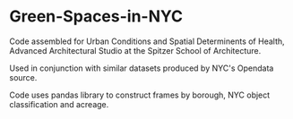 # Green-Spaces-in-NYC

Code assembled for Urban Conditions and Spatial Determinents of Health, Advanced Architectural Studio at the Spitzer School of Architecture. 

Used in conjunction with similar datasets produced by NYC's Opendata source. 

Code uses pandas library to construct frames by borough, NYC object classification and acreage.
